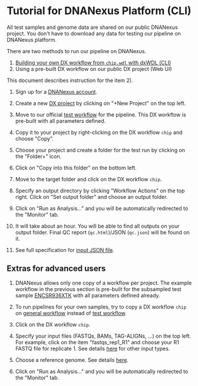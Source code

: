 Tutorial for DNANexus Platform (CLI)
====================================

All test samples and genome data are shared on our public DNANexus project. You don't have to download any data for testing our pipeline on DNANexus platform.

There are two methods to run our pipeline on DNANexus.

1) [Building your own DX workflow from `chip.wdl` with dxWDL (CLI)](tutorial_dx_cli.md)
2) Using a pre-built DX workflow on our public DX project (Web UI)

This document describes instruction for the item 2).

1. Sign up for a [DNANexus account](https://platform.dnanexus.com/register).

2. Create a new [DX project](https://platform.dnanexus.com/projects) by clicking on "+New Project" on the top left.

3. Move to our official [test workflow](https://platform.dnanexus.com/projects/BKpvFg00VBPV975PgJ6Q03v6/data/ChIP-seq2/workflows/test_ENCSR936XTK_subsampled) for the pipeline. This DX workflow is pre-built with all parameters defined.

4. Copy it to your project by right-clicking on the DX workflow `chip` and choose "Copy". 

5. Choose your project and create a folder for the test run by clicking on the "Folder+" icon.

6. Click on "Copy into this folder" on the bottom left.

7. Move to the target folder and click on the DX workflow `chip`.

9. Specify an output directory by clicking "Workflow Actions" on the top right. Click on "Set output folder" and choose an output folder.

10. Click on "Run as Analysis..." and you will be automatically redirected to the "Monitor" tab.

11. It will take about an hour. You will be able to find all outputs on your output folder. Final QC report (`qc.html`)/JSON (`qc.json`) will be found on it.

11. See full specification for [input JSON file](input.md).


## Extras for advanced users

1. DNANexus allows only one copy of a workflow per project. The example workflow in the previous section is pre-built for the subsampled test sample [ENCSR936XTK](https://www.encodeproject.org/experiments/ENCSR936XTK/) with all parameters defined already.

2. To run pipelines for your own samples, try to copy a DX workflow `chip` on [general workflow](https://platform.dnanexus.com/projects/BKpvFg00VBPV975PgJ6Q03v6/data/ChIP-seq2/workflows/v1.1/general) instead of [test workflow](https://platform.dnanexus.com/projects/BKpvFg00VBPV975PgJ6Q03v6/data/ChIP-seq2/workflows/v1.1/test_ENCSR936XTK_subsampled).

3. Click on the DX workflow `chip`.

4. Specify your input files (FASTQs, BAMs, TAG-ALIGNs, ...) on the top left. For example, click on the item "fastqs_rep1_R1" and choose your R1 FASTQ file for replicate 1. See details [here](input.md) for other input types.

5. Choose a reference genome. See details [here](input.md).

6. Click on "Run as Analysis..." and you will be automatically redirected to the "Monitor" tab.
